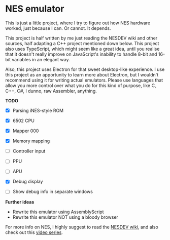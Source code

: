 # NES emulator

This is just a little project, where I try to figure out
how NES hardware worked, just because I can. Or cannot. It depends.

This project is half written by me just reading the NESDEV wiki and other sources, 
half adapting a C++ project mentioned down below. This project also uses TypeScript,
which might seem like a great idea, until you realise that it doesn't really improve on JavaScript's
inability to handle 8-bit and 16-bit variables in an elegant way.

Also, this project uses Electron for that sweet desktop-like experience. I use this project
as an apportunity to learn more about Electron, but I wouldn't recommend using it for writing actual
emulators. Please use languages that allow you more control over what you do for this kind of purpose, like C, C++, C#, I dunno,
raw Assembler, anything.

**TODO**
- [x] Parsing iNES-style ROM
- [x] 6502 CPU
- [x] Mapper 000
- [x] Memory mapping
- [ ] Controller input
- [ ] PPU
- [ ] APU
- [x] Debug display
- [ ] Show debug info in separate windows


**Further ideas**
- Rewrite this emulator using AssemblyScript
- Rewrite this emulator NOT using a bloody browser

For more info on NES, I highly suggest to read the [NESDEV wiki](https://wiki.nesdev.com/w/index.php?title=Nesdev_Wiki), and
also check out this [video series](https://youtube.com/playlist?list=PLrOv9FMX8xJHqMvSGB_9G9nZZ_4IgteYf).

